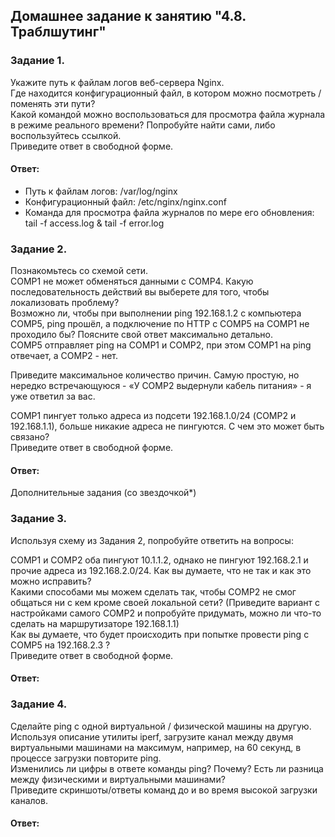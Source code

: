## Домашнее задание к занятию "4.8. Траблшутинг"  

### Задание 1.  
Укажите путь к файлам логов веб-сервера Nginx.  
Где находится конфигурационный файл, в котором можно посмотреть / поменять эти пути?  
Какой командой можно воспользоваться для просмотра файла журнала в режиме реального времени? Попробуйте найти сами, либо воспользуйтесь ссылкой.  
Приведите ответ в свободной форме.  

#### Ответ:  
- Путь к файлам логов: /var/log/nginx   
- Конфигурационный файл: /etc/nginx/nginx.conf  
-  Команда для просмотра файла журналов по мере его обновления: tail -f  access.log & tail -f  error.log  

### Задание 2.  
Познакомьтесь со схемой сети.  
COMP1 не может обменяться данными с COMP4. Какую последовательность действий вы выберете для того, чтобы локализовать проблему?  
Возможно ли, чтобы при выполнении ping 192.168.1.2 с компьютера COMP5, ping прошёл, а подключение по HTTP с COMP5 на COMP1 не проходило бы? Поясните свой ответ максимально детально.  
COMP5 отправляет ping на COMP1 и COMP2, при этом COMP1 на ping отвечает, а COMP2 - нет.  

Приведите максимальное количество причин. Самую простую, но нередко встречающуюся - «У COMP2 выдернули кабель питания» - я уже ответил за вас.  

COMP1 пингует только адреса из подсети 192.168.1.0/24 (COMP2 и 192.168.1.1), больше никакие адреса не пингуются. С чем это может быть связано?  
Приведите ответ в свободной форме.  

#### Ответ:  


Дополнительные задания (со звездочкой*)  

### Задание 3.  
Используя схему из Задания 2, попробуйте ответить на вопросы:  

COMP1 и COMP2 оба пингуют 10.1.1.2, однако не пингуют 192.168.2.1 и прочие адреса из 192.168.2.0/24. Как вы думаете, что не так и как это можно исправить?  
Какими способами мы можем сделать так, чтобы COMP2 не смог общаться ни с кем кроме своей локальной сети? (Приведите вариант с настройками самого COMP2 и попробуйте придумать, можно ли что-то сделать на маршрутизаторе 192.168.1.1)  
Как вы думаете, что будет происходить при попытке провести ping с COMP5 на 192.168.2.3 ?  
Приведите ответ в свободной форме.  

#### Ответ:  

### Задание 4.  
Сделайте ping с одной виртуальной / физической машины на другую.  
Используя описание утилиты iperf, загрузите канал между двумя виртуальными машинами на максимум, например, на 60 секунд, в процессе загрузки повторите ping.  
Изменились ли цифры в ответе команды ping? Почему? Есть ли разница между физическими и виртуальными машинами?  
Приведите скриншоты/ответы команд до и во время высокой загрузки каналов.  

#### Ответ:  

